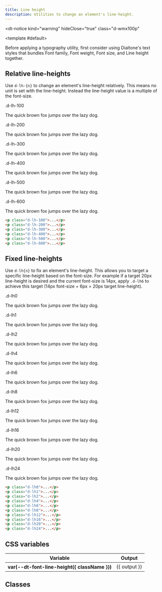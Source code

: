 ```yaml
---
title: Line height
description: Utilities to change an element's line-height.
---
```


<dt-notice
  kind="warning"
  hideClose="true"
  class="d-wmx100p"
>
  <template #default>
    <p class="d-body--base-compact">Before applying a typography utility, first consider using <router-link class="d-fw-bold d-link d-link--muted" to="/design/typography/">Dialtone's text styles</router-link> that bundles Font family, Font weight, Font size, and Line height together.</p>
  </template>
</dt-notice>

## Relative line-heights

Use `d-lh-{n}` to change an element's line-height relatively. This means no unit is set with the line-height. Instead the line-height value is a multiple of the font-size.

<code-well-header class="d-d-flex d-jc-center d-fd-column d-p24 d-bgc-purple-100 d-w100p d-hmn102" custom>
  <div class="d-d-grid d-gg16 d-ai-center" style="grid-template-columns: 10rem 1fr">
    <div class="d-fs-100 d-ff-mono d-fc-purple-400 d-fco75">.d-lh-100</div>
    <div><p class="d-fs-300 d-lh-100 d-bgc-purple-200 d-bgo25">The quick brown fox jumps over the lazy dog.</p></div>
    <div class="d-fs-100 d-ff-mono d-fc-purple-400 d-fco75">.d-lh-200</div>
    <div><p class="d-fs-300 d-lh-200 d-bgc-purple-200 d-bgo25">The quick brown fox jumps over the lazy dog.</p></div>
    <div class="d-fs-100 d-ff-mono d-fc-purple-400 d-fco75">.d-lh-300</div>
    <div><p class="d-fs-300 d-lh-300 d-bgc-purple-200 d-bgo25">The quick brown fox jumps over the lazy dog.</p></div>
    <div class="d-fs-100 d-ff-mono d-fc-purple-400 d-fco75">.d-lh-400</div>
    <div><p class="d-fs-300 d-lh-400 d-bgc-purple-200 d-bgo25">The quick brown fox jumps over the lazy dog.</p></div>
    <div class="d-fs-100 d-ff-mono d-fc-purple-400 d-fco75">.d-lh-500</div>
    <div><p class="d-fs-300 d-lh-500 d-bgc-purple-200 d-bgo25">The quick brown fox jumps over the lazy dog.</p></div>
    <div class="d-fs-100 d-ff-mono d-fc-purple-400 d-fco75">.d-lh-600</div>
    <div><p class="d-fs-300 d-lh-600 d-bgc-purple-200 d-bgo25">The quick brown fox jumps over the lazy dog.</p></div>
  </div>
</code-well-header>

```html
<p class="d-lh-100">...</p>
<p class="d-lh-200">...</p>
<p class="d-lh-300">...</p>
<p class="d-lh-400">...</p>
<p class="d-lh-500">...</p>
<p class="d-lh-600">...</p>
```

## Fixed line-heights

Use `d-lh{n}` to fix an element's line-height. This allows you to target a specific line-height based on the font-size. For example if a target 20px line-height is desired and the current font-size is 14px, apply `.d-lh6` to achieve this target (14px font-size + 6px = 20px target line-height).

<code-well-header class="d-d-flex d-jc-center d-fd-column d-p24 d-bgc-gold-100 d-w100p d-hmn102" custom>
  <div class="d-d-grid d-gg16 d-ai-center" style="grid-template-columns: 10rem 1fr">
    <div class="d-fs-100 d-ff-mono d-fc-gold-300">.d-lh0</div>
    <div><p class="d-fs-300 d-lh0 d-fc-gold-500 d-bgc-gold-100 d-bgo50">The quick brown fox jumps over the lazy dog.</p></div>
    <div class="d-fs-100 d-ff-mono d-fc-gold-300">.d-lh1</div>
    <div><p class="d-fs-300 d-lh1 d-fc-gold-500 d-bgc-gold-100 d-bgo50">The quick brown fox jumps over the lazy dog.</p></div>
    <div class="d-fs-100 d-ff-mono d-fc-gold-300">.d-lh2</div>
    <div><p class="d-fs-300 d-lh2 d-fc-gold-500 d-bgc-gold-100 d-bgo50">The quick brown fox jumps over the lazy dog.</p></div>
    <div class="d-fs-100 d-ff-mono d-fc-gold-300">.d-lh4</div>
    <div><p class="d-fs-300 d-lh4 d-fc-gold-500 d-bgc-gold-100 d-bgo50">The quick brown fox jumps over the lazy dog.</p></div>
    <div class="d-fs-100 d-ff-mono d-fc-gold-300">.d-lh6</div>
    <div><p class="d-fs-300 d-lh6 d-fc-gold-500 d-bgc-gold-100 d-bgo50">The quick brown fox jumps over the lazy dog.</p></div>
    <div class="d-fs-100 d-ff-mono d-fc-gold-300">.d-lh8</div>
    <div><p class="d-fs-300 d-lh8 d-fc-gold-500 d-bgc-gold-100 d-bgo50">The quick brown fox jumps over the lazy dog.</p></div>
    <div class="d-fs-100 d-ff-mono d-fc-gold-300">.d-lh12</div>
    <div><p class="d-fs-300 d-lh12 d-fc-gold-500 d-bgc-gold-100 d-bgo50">The quick brown fox jumps over the lazy dog.</p></div>
    <div class="d-fs-100 d-ff-mono d-fc-gold-300">.d-lh16</div>
    <div><p class="d-fs-300 d-lh16 d-fc-gold-500 d-bgc-gold-100 d-bgo50">The quick brown fox jumps over the lazy dog.</p></div>
    <div class="d-fs-100 d-ff-mono d-fc-gold-300">.d-lh20</div>
    <div><p class="d-fs-300 d-lh20 d-fc-gold-500 d-bgc-gold-100 d-bgo50">The quick brown fox jumps over the lazy dog.</p></div>
    <div class="d-fs-100 d-ff-mono d-fc-gold-300">.d-lh24</div>
    <div><p class="d-fs-300 d-lh24 d-fc-gold-500 d-bgc-gold-100 d-bgo50">The quick brown fox jumps over the lazy dog.</p></div>
  </div>
</code-well-header>

```html
<p class="d-lh0">...</p>
<p class="d-lh1">...</p>
<p class="d-lh2">...</p>
<p class="d-lh4">...</p>
<p class="d-lh6">...</p>
<p class="d-lh8">...</p>
<p class="d-lh12">...</p>
<p class="d-lh16">...</p>
<p class="d-lh20">...</p>
<p class="d-lh24">...</p>
```

<script setup>
  import { lineHeight } from '@data/type.json';
</script>

## CSS variables

<div class="d-h464 d-of-y-scroll d-bb d-bc-black-200">
  <table class="d-table dialtone-doc-table">
    <thead>
      <tr>
        <th scope="col" class="d-w25p">Variable</th>
        <th scope="col">Output</th>
      </tr>
    </thead>
    <tbody>
      <tr v-for="{ class: className, output } in lineHeight.slice(0, -1)">
        <th scope="row" class="d-ff-mono d-fc-purple-400 d-fw-normal d-fs-100">
          var(--dt-font-line-height{{ className }})
        </th>
        <td class="d-ff-mono d-fs-100">{{ output }}</td>
      </tr>
    </tbody>
  </table>
</div>

## Classes

<div class="d-h464 d-of-y-scroll d-bb d-bc-black-200">
  <utility-class-table>
    <template #content>
      <tbody>
        <tr v-for="{ class: className, output } in lineHeight.slice(0, -1)">
          <th scope="row" class="d-ff-mono d-fc-purple-400 d-fw-normal d-fs-100">
            .d-lh{{ className }}
          </th>
          <td class="d-ff-mono d-fs-100">
            line-height: var(--lh{{ className }}) !important;
          </td>
        </tr>
      </tbody>
    </template>
  </utility-class-table>
</div>
